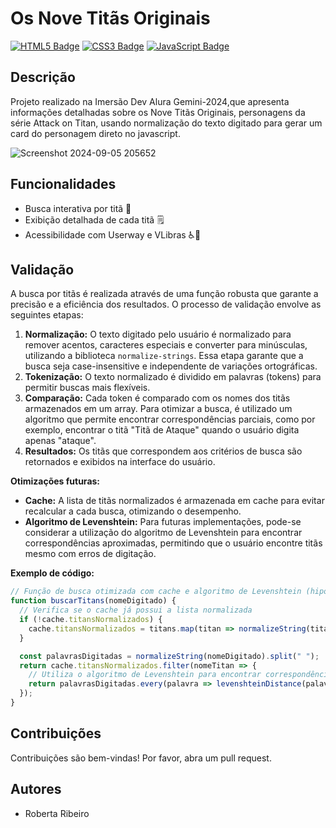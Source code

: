 # Os Nove Titãs Originais

[![HTML5 Badge](https://img.shields.io/badge/html5-%23E34F26B.svg)](https://en.wikipedia.org/wiki/HTML)
[![CSS3 Badge](https://img.shields.io/badge/css3-%231572B6.svg)](https://en.wikipedia.org/wiki/CSS)
[![JavaScript Badge](https://img.shields.io/badge/javascript-%F0%9F%9E%AB%20yellow.svg)](https://en.wikipedia.io/wiki/wiki/JavaScript)
## Descrição
Projeto realizado na Imersão Dev Alura Gemini-2024,que apresenta informações detalhadas sobre os Nove Titãs Originais, personagens da série Attack on Titan, usando normalização do texto digitado para gerar um card do personagem direto no javascript.

![Screenshot 2024-09-05 205652](https://github.com/user-attachments/assets/2a15bc51-a0a1-405d-8471-c0b5e9e9f251)


## Funcionalidades
* Busca interativa por titã 🔎
* Exibição detalhada de cada titã 🗒️
* Acessibilidade com Userway e VLibras ♿🤟

##  Validação

A busca por titãs é realizada através de uma função robusta que garante a precisão e a eficiência dos resultados. O processo de validação envolve as seguintes etapas:

1. **Normalização:** O texto digitado pelo usuário é normalizado para remover acentos, caracteres especiais e converter para minúsculas, utilizando a biblioteca `normalize-strings`. Essa etapa garante que a busca seja case-insensitive e independente de variações ortográficas.
2. **Tokenização:** O texto normalizado é dividido em palavras (tokens) para permitir buscas mais flexíveis.
3. **Comparação:** Cada token é comparado com os nomes dos titãs armazenados em um array. Para otimizar a busca, é utilizado um algoritmo que permite encontrar correspondências parciais, como por exemplo, encontrar o titã "Titã de Ataque" quando o usuário digita apenas "ataque".
4. **Resultados:** Os titãs que correspondem aos critérios de busca são retornados e exibidos na interface do usuário.

**Otimizações futuras:**
* **Cache:** A lista de titãs normalizados é armazenada em cache para evitar recalcular a cada busca, otimizando o desempenho.
* **Algoritmo de Levenshtein:** Para futuras implementações, pode-se considerar a utilização do algoritmo de Levenshtein para encontrar correspondências aproximadas, permitindo que o usuário encontre titãs mesmo com erros de digitação.

**Exemplo de código:**
```javascript
// Função de busca otimizada com cache e algoritmo de Levenshtein (hipotético)
function buscarTitans(nomeDigitado) {
  // Verifica se o cache já possui a lista normalizada
  if (!cache.titansNormalizados) {
    cache.titansNormalizados = titans.map(titan => normalizeString(titan.nome));
  }

  const palavrasDigitadas = normalizeString(nomeDigitado).split(" ");
  return cache.titansNormalizados.filter(nomeTitan => {
    // Utiliza o algoritmo de Levenshtein para encontrar correspondências aproximadas
    return palavrasDigitadas.every(palavra => levenshteinDistance(palavra, nomeTitan) <= 2);
  });
}
```

## Contribuições
Contribuições são bem-vindas! Por favor, abra um pull request.

## Autores
* Roberta Ribeiro

